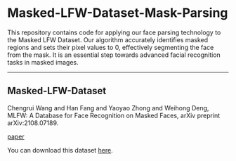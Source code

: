 # Masked-LFW-Dataset-Mask-Parsing
This repository contains code for applying our face parsing technology to the Masked LFW Dataset. Our algorithm accurately identifies masked regions and sets their pixel values to 0, effectively segmenting the face from the mask. It is an essential step towards advanced facial recognition tasks in masked images.

<hr>

## Masked-LFW-Dataset
Chengrui Wang and Han Fang and Yaoyao Zhong and Weihong Deng, MLFW: A Database for Face Recognition on Masked Faces, arXiv preprint arXiv:2108.07189.

[paper](https://arxiv.org/abs/2109.05804)

You can download this dataset [here](http://whdeng.cn/mlfw/?reload=true).

